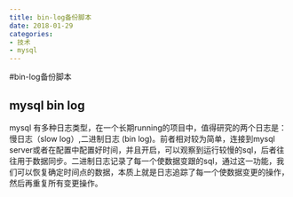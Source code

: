 ```yaml
---
title: bin-log备份脚本
date: 2018-01-29
categories: 
- 技术
- mysql
---
```

#bin-log备份脚本


## mysql bin log
mysql 有多种日志类型，在一个长期running的项目中，值得研究的两个日志是：慢日志（slow log）,二进制日志 (bin log)。前者相对较为简单，连接到mysql server或者在配置中配置好时间，并且开启，可以观察到运行较慢的sql，后者往往用于数据同步。二进制日志记录了每一个使数据变跟的sql，通过这一功能，我们可以恢复确定时间点的数据，本质上就是日志追踪了每一个使数据变更的操作，然后再重复所有变更操作。

